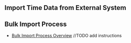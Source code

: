 Import Time Data from External System
-----

Bulk Import Process
----
 - [Bulk Import Process Overview](../../office/admin/bulkimport.html "Bulk Import")
//TODO add instructions